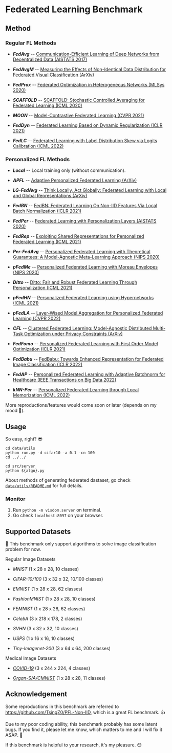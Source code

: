 # Federated Learning Benchmark

## Method

### Regular FL Methods

- ***FedAvg*** -- [Communication-Efficient Learning of Deep Networks from Decentralized Data (AISTATS 2017)](https://arxiv.org/abs/1602.05629)

- ***FedAvgM*** -- [Measuring the Effects of Non-Identical Data Distribution for Federated Visual Classification (ArXiv)](https://arxiv.org/abs/1909.06335)

- ***FedProx*** -- [Federated Optimization in Heterogeneous Networks (MLSys 2020)](https://arxiv.org/abs/1812.06127)

- ***SCAFFOLD*** -- [SCAFFOLD: Stochastic Controlled Averaging for Federated Learning (ICML 2020)](https://arxiv.org/abs/1910.06378)

- ***MOON*** -- [Model-Contrastive Federated Learning (CVPR 2021)](http://arxiv.org/abs/2103.16257)
- ***FedDyn*** -- [Federated Learning Based on Dynamic Regularization (ICLR 2021)](http://arxiv.org/abs/2111.04263)

- ***FedLC*** -- [Federated Learning with Label Distribution Skew via Logits Calibration (ICML 2022)](http://arxiv.org/abs/2209.00189)
  

### Personalized FL Methods

- ***Local*** -- Local training only (without communication).

- ***APFL*** -- [Adaptive Personalized Federated Learning (ArXiv)](http://arxiv.org/abs/2003.13461)

- ***LG-FedAvg*** -- [Think Locally, Act Globally: Federated Learning with Local and Global Representations (ArXiv)](https://arxiv.org/abs/2001.01523)

- ***FedBN*** -- [FedBN: Federated Learning On Non-IID Features Via Local Batch Normalization (ICLR 2021)](http://arxiv.org/abs/2102.07623)

- ***FedPer*** -- [Federated Learning with Personalization Layers (AISTATS 2020)](http://arxiv.org/abs/1912.00818)

- ***FedRep*** -- [Exploiting Shared Representations for Personalized Federated Learning (ICML 2021)](http://arxiv.org/abs/2102.07078)

- ***Per-FedAvg*** -- [Personalized Federated Learning with Theoretical Guarantees: A Model-Agnostic Meta-Learning Approach (NIPS 2020)](https://proceedings.neurips.cc/paper/2020/hash/24389bfe4fe2eba8bf9aa9203a44cdad-Abstract.html)

- ***pFedMe*** -- [Personalized Federated Learning with Moreau Envelopes (NIPS 2020)](http://arxiv.org/abs/2006.08848)

- ***Ditto*** -- [Ditto: Fair and Robust Federated Learning Through Personalization (ICML 2021)](http://arxiv.org/abs/2012.04221)

- ***pFedHN*** -- [Personalized Federated Learning using Hypernetworks (ICML 2021)](http://arxiv.org/abs/2103.04628)
  
- ***pFedLA*** -- [Layer-Wised Model Aggregation for Personalized Federated Learning (CVPR 2022)](https://openaccess.thecvf.com/content/CVPR2022/html/Ma_Layer-Wised_Model_Aggregation_for_Personalized_Federated_Learning_CVPR_2022_paper.html)

- ***CFL*** -- [Clustered Federated Learning: Model-Agnostic Distributed Multi-Task Optimization under Privacy Constraints (ArXiv)](https://arxiv.org/abs/1910.01991)

- ***FedFomo*** -- [Personalized Federated Learning with First Order Model Optimization (ICLR 2021)](http://arxiv.org/abs/2012.08565)

- ***FedBabu*** -- [FedBabu: Towards Enhanced Representation for Federated Image Classification (ICLR 2022)](https://arxiv.org/abs/2106.06042)

- ***FedAP*** -- [Personalized Federated Learning with Adaptive Batchnorm for Healthcare (IEEE Transactions on Big Data 2022)](https://arxiv.org/abs/2112.00734)

- ***kNN-Per*** -- [Personalized Federated Learning through Local Memorization (ICML 2022)](http://arxiv.org/abs/2111.09360)


More reproductions/features would come soon or later (depends on my mood 🤣).

## Usage

So easy, right? 😎

```shell
cd data/utils
python run.py -d cifar10 -a 0.1 -cn 100
cd ../../

cd src/server
python ${algo}.py
```

About methods of generating federated dastaset, go check [`data/utils/README.md`](https://github.com/KarhouTam/FL-bench/tree/master/data/utils#readme) for full details.


### Monitor

1. Run `python -m visdom.server` on terminal.
2. Go check `localhost:8097` on your browser.

## Supported Datasets

🤗 This benchmark only support algorithms to solve image classification problem for now.


Regular Image Datasets

- *MNIST* (1 x 28 x 28, 10 classes)

- *CIFAR-10/100* (3 x 32 x 32, 10/100 classes)

- *EMNIST* (1 x 28 x 28, 62 classes)

- *FashionMNIST* (1 x 28 x 28, 10 classes)

- *FEMNIST* (1 x 28 x 28, 62 classes)

- *CelebA* (3 x 218 x 178, 2 classes)

- *SVHN* (3 x 32 x 32, 10 classes)

- *USPS* (1 x 16 x 16, 10 classes)

- *Tiny-Imagenet-200* (3 x 64 x 64, 200 classes)

Medical Image Datasets

- [*COVID-19*](https://www.researchgate.net/publication/344295900_Curated_Dataset_for_COVID-19_Posterior-Anterior_Chest_Radiography_Images_X-Rays) (3 x 244 x 224, 4 classes)

- [*Organ-S/A/CMNIST*](https://medmnist.com/) (1 x 28 x 28, 11 classes)

## Acknowledgement

Some reproductions in this benchmark are referred to <https://github.com/TsingZ0/PFL-Non-IID>, which is a great FL benchmark.  👍

Due to my poor coding ability, this benchmark probably has some latent bugs. If you find it, please let me know, which matters to me and I will fix it ASAP. 👀

If this benchmark is helpful to your research, it's my pleasure. 😏






